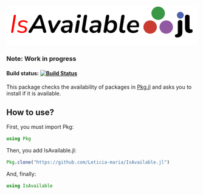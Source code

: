 ![alt text](PackageLogo.png)

### Note: Work in progress

#### Build status: [![Build Status](https://github.com/Dale-Black/PracticePackage.jl/workflows/CI/badge.svg)](https://github.com/Leticia-maria/IsAvailable.jl/actions)

This package checks the availability of packages in [Pkg.jl](https://pkgdocs.julialang.org/v1/) and asks you to install if it is available. 

## How to use?

First, you must import Pkg:

``` julia
using Pkg
```

Then, you add IsAvailable.jl:

``` julia
Pkg.clone("https://github.com/Leticia-maria/IsAvailable.jl")
```

And, finally:

``` julia
using IsAvailable
```
